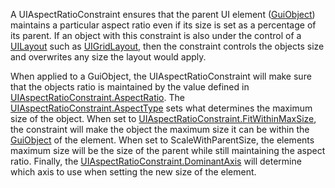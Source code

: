 A UIAspectRatioConstraint ensures that the parent UI element ([GuiObject](https://create.roblox.com/docs/reference/engine/classes/GuiObject))
maintains a particular aspect ratio even if its size is set as a percentage of
its parent. If an object with this constraint is also under the control of a
[UILayout](https://create.roblox.com/docs/reference/engine/classes/UILayout) such as [UIGridLayout](https://create.roblox.com/docs/reference/engine/classes/UIGridLayout), then the constraint controls the objects
size and overwrites any size the layout would apply.

When applied to a GuiObject, the UIAspectRatioConstraint will make sure that
the objects ratio is maintained by the value defined in
[UIAspectRatioConstraint.AspectRatio](https://create.roblox.com/docs/reference/engine/classes/UIAspectRatioConstraint#AspectRatio). The
[UIAspectRatioConstraint.AspectType](https://create.roblox.com/docs/reference/engine/classes/UIAspectRatioConstraint#AspectType) sets what determines the maximum size of
the object. When set to [UIAspectRatioConstraint.FitWithinMaxSize](https://create.roblox.com/docs/reference/engine/classes/UIAspectRatioConstraint#FitWithinMaxSize), the
constraint will make the object the maximum size it can be within the
[GuiObject](https://create.roblox.com/docs/reference/engine/classes/GuiObject) of the element. When set to ScaleWithParentSize, the elements
maximum size will be the size of the parent while still maintaining the aspect
ratio. Finally, the [UIAspectRatioConstraint.DominantAxis](https://create.roblox.com/docs/reference/engine/classes/UIAspectRatioConstraint#DominantAxis) will determine
which axis to use when setting the new size of the element.